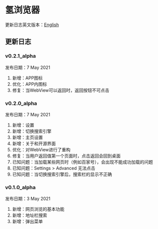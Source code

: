 # 氢浏览器

更新日志英文版本：[English](https://github.com/lzh7522/Hydrogen-Browser/blob/master/README.md)

## 更新日志

### v0.2.1_alpha
发布日期：7 May 2021
1. 新增：APP图标
2. 优化：APP内图标
3. 修复：当WebView可以返回时，返回按钮不可点击

### v0.2.0_alpha
发布日期：7 May 2021
1. 新增：设置
2. 新增：切换搜索引擎
3. 新增：主页设置
4. 新增：关于和开源界面
5. 优化：对WebView进行了重构
6. 修复：当用户返回值第一个页面时，点击返回会回到桌面
7. 已知问题：当加载某些网页时（例如百家号），会出现不能成功加载的问题
8. 已知问题：Settings > Advanced 无法点击
9. 已知问题：当切换搜索引擎后，搜索栏的显示不正确

### v0.1.0_alpha
发布日期：3 May 2021
1. 新增：网页浏览的基本功能
2. 新增：地址栏搜索
3. 新增：弹出菜单
